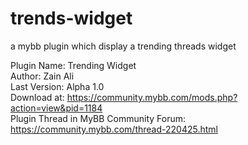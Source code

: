 # trends-widget
a mybb plugin which display a trending threads widget 

Plugin Name: Trending Widget  
Author: Zain Ali  
Last Version: Alpha 1.0  
Download at: https://community.mybb.com/mods.php?action=view&pid=1184  
Plugin Thread in  MyBB Community Forum: https://community.mybb.com/thread-220425.html  
